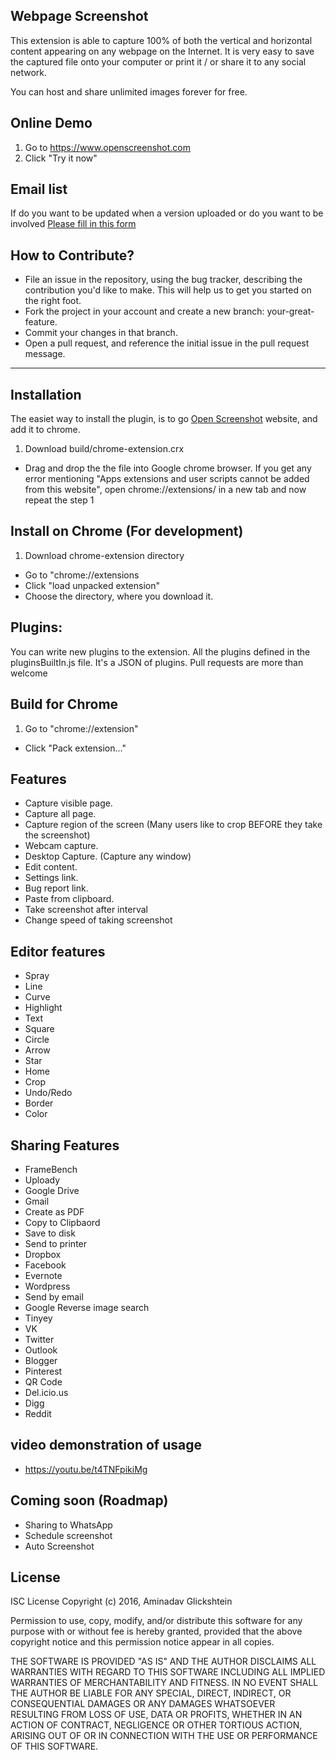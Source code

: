 Webpage Screenshot
--

This extension is able to capture 100% of both the vertical and horizontal content appearing on any webpage on the Internet. 
It is very easy to save the captured file onto your computer or print it / or share it to any social network.

You can host and share unlimited images forever for free.
## Online Demo
 1. Go to https://www.openscreenshot.com
 2. Click "Try it now"

## Email list
If do you want to be updated when a version uploaded or do you want to be involved 
[Please fill in this form](https://docs.google.com/forms/d/e/1FAIpQLSc-_9Ca6W0hYq2J9S-ro7GvB2olQGQ8FtGKLUxDb7vrhLZojA/viewform)

How to Contribute?
--

- File an issue in the repository, using the bug tracker, describing the contribution you'd like to make. This will help us to get you started on the right foot.
- Fork the project in your account and create a new branch: your-great-feature.
- Commit your changes in that branch.
- Open a pull request, and reference the initial issue in the pull request message.


---
## Installation
The easiet way to install the plugin, is to go [Open Screenshot](https://www.openscreenshot.com) website, and add it  to chrome.

 1. Download build/chrome-extension.crx
 * Drag and drop the the file into Google chrome browser.
   If you get any error mentioning "Apps extensions and user scripts cannot be added from this website", open    chrome://extensions/ in a new tab and now repeat the step 1
 
## Install on Chrome (For development)
 1. Download chrome-extension directory
 * Go to "chrome://extensions
 * Click "load unpacked extension"
 * Choose the directory, where you download it.

## Plugins:
You can write new plugins to the extension.
All the plugins defined in the pluginsBuiltIn.js file. It's a JSON of plugins.
Pull requests are more than welcome

## Build for Chrome
 1. Go to "chrome://extension"
 * Click "Pack extension..."

## Features
 * Capture visible page.
 * Capture all page.
 * Capture region of the screen (Many users like to crop BEFORE they take the screenshot)
 * Webcam capture.
 * Desktop Capture. (Capture any window)
 * Edit content.
 * Settings link.
 * Bug report link.
 * Paste from clipboard.
 * Take screenshot after interval
 * Change speed of taking screenshot

## Editor features
 * Spray
 * Line
 * Curve
 * Highlight
 * Text
 * Square
 * Circle
 * Arrow
 * Star
 * Home
 * Crop
 * Undo/Redo
 * Border
 * Color

## Sharing Features
 * FrameBench
 * Uploady
 * Google Drive
 * Gmail
 * Create as PDF
 * Copy to Clipbaord
 * Save to disk
 * Send to printer
 * Dropbox
 * Facebook
 * Evernote
 * Wordpress
 * Send by email
 * Google Reverse image search
 * Tinyey
 * VK
 * Twitter
 * Outlook
 * Blogger
 * Pinterest
 * QR Code
 * Del.icio.us
 * Digg
 * Reddit
## video demonstration of usage
 * https://youtu.be/t4TNFpikiMg
 
 
## Coming soon (Roadmap)
 * Sharing to WhatsApp
 * Schedule screenshot
 * Auto Screenshot


## License

ISC License Copyright (c) 2016, Aminadav Glickshtein

Permission to use, copy, modify, and/or distribute this software for any purpose with or without fee is hereby granted, provided that the above copyright notice and this permission notice appear in all copies.

THE SOFTWARE IS PROVIDED "AS IS" AND THE AUTHOR DISCLAIMS ALL WARRANTIES WITH REGARD TO THIS SOFTWARE INCLUDING ALL IMPLIED WARRANTIES OF MERCHANTABILITY AND FITNESS. IN NO EVENT SHALL THE AUTHOR BE LIABLE FOR ANY SPECIAL, DIRECT, INDIRECT, OR CONSEQUENTIAL DAMAGES OR ANY DAMAGES WHATSOEVER RESULTING FROM LOSS OF USE, DATA OR PROFITS, WHETHER IN AN ACTION OF CONTRACT, NEGLIGENCE OR OTHER TORTIOUS ACTION, ARISING OUT OF OR IN CONNECTION WITH THE USE OR PERFORMANCE OF THIS SOFTWARE.
